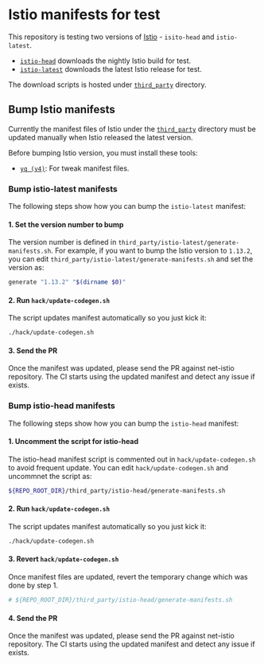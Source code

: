 # Istio manifests for test

This repository is testing two versions of [Istio](https://istio.io/) - `isito-head` and `istio-latest`.

- [`istio-head`](third_party/istio-head/) downloads the nightly Istio build for test.
- [`istio-latest`](third_party/istio-latest/) downloads the latest Istio release for test.

The download scripts is hosted under [`third_party`](third_party) directory.

## Bump Istio manifests

Currently the manifest files of Istio under the [`third_party`](third_party) directory must be updated manually when Istio released the latest version.

Before bumping Istio version, you must install these tools:

- [`yq (v4)`](https://github.com/mikefarah/yq): For tweak manifest files.

### Bump istio-latest manifests

The following steps show how you can bump the `istio-latest` manifest:

#### 1. Set the version number to bump

  The version number is defined in `third_party/istio-latest/generate-manifests.sh`. For example, if you want to bump the Istio version to `1.13.2`,
  you can edit `third_party/istio-latest/generate-manifests.sh` and set the version as:

  ```sh
  generate "1.13.2" "$(dirname $0)"
  ```

#### 2. Run `hack/update-codegen.sh`

  The script updates manifest automatically so you just kick it:

  ```sh
  ./hack/update-codegen.sh
  ```

#### 3. Send the PR

  Once the manifest was updated, please send the PR against net-istio repository. The CI starts using the updated manifest and detect any issue if exists.

### Bump istio-head manifests

The following steps show how you can bump the `istio-head` manifest:

#### 1. Uncomment the script for istio-head

  The istio-head manifest script is commented out in `hack/update-codegen.sh` to avoid frequent update.
  You can edit `hack/update-codegen.sh` and uncommnet the script as:

  ```sh
  ${REPO_ROOT_DIR}/third_party/istio-head/generate-manifests.sh
  ```

#### 2. Run `hack/update-codegen.sh`

  The script updates manifest automatically so you just kick it:

  ```sh
  ./hack/update-codegen.sh
  ```

#### 3. Revert `hack/update-codegen.sh`

  Once manifest files are updated, revert the temporary change which was done by step 1.

  ```sh
  # ${REPO_ROOT_DIR}/third_party/istio-head/generate-manifests.sh
  ```

#### 4. Send the PR

  Once the manifest was updated, please send the PR against net-istio repository. The CI starts using the updated manifest and detect any issue if exists.
